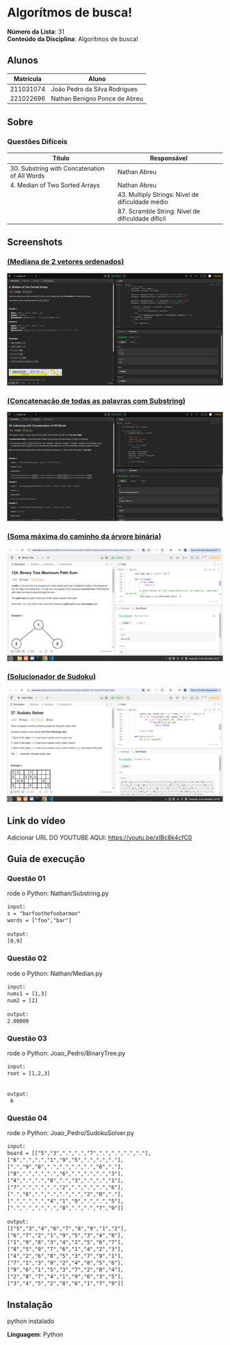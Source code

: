 # Algorítmos de busca!

**Número da Lista**: 31<br>
**Conteúdo da Disciplina**: Algorítmos de busca!<br>

## Alunos
|Matrícula | Aluno |
| -- | -- |
| 211031074 | João Pedro da Silva Rodrigues |
| 221022696 | Nathan Benigno Ponce de Abreu |

## Sobre 

### Questões Difíceis
| Título | Responsável | 
| -- | -- | 
| 30. Substring with Concatenation of All Words | Nathan Abreu | 
| 4. Median of Two Sorted Arrays  | Nathan Abreu | 
|  | 43. Multiply Strings: Nível de dificuldade médio| João Pedro | 
|  | 87. Scramble String: Nível de dificuldade díficil | João Pedro | 


## Screenshots
### [(Mediana de 2 vetores ordenados)](https://leetcode.com/problems/median-of-two-sorted-arrays/)

![(Mediana das Medianas)](/Imagens/Median.png)

### [ (Concatenação de todas as palavras com Substring)](https://leetcode.com/problems/substring-with-concatenation-of-all-words/description/)

![ (Contagem de inversões)](/Imagens/Substring.png)



### [(Soma máxima do caminho da árvore binária)](https://leetcode.com/problems/binary-tree-maximum-path-sum/description/?envType=problem-list-v2&envId=binary-tree)

![(Soma máxima do caminho da árvore binária)](Imagens/BinaryTree.png)

### [(Solucionador de Sudoku)](https://leetcode.com/problems/sudoku-solver/description/?envType=problem-list-v2&envId=hash-table)

![(Solucionador de Sudoku)](Imagens/SudokuSolver.png) 


## Link do vídeo

Adicionar URL DO YOUTUBE AQUI: https://youtu.be/xIBc8k4cfC0


## Guia de execução

### Questão 01

rode o Python: Nathan/Substring.py

```
input: 
s = "barfoothefoobarman"
words = ["foo","bar"]

output: 
[0,9]

```

### Questão 02

rode o Python: Nathan/Median.py

```
input: 
nums1 = [1,3]
num2 = [2]

output:
2.00000

```

### Questão 03

rode o Python: Joao_Pedro/BinaryTree.py

```
input: 
root = [1,2,3]


output:
 6

```

### Questão 04

rode o Python: Joao_Pedro/SudokuSolver.py

```
input: 
board = [["5","3",".",".","7",".",".",".","."],["6",".",".","1","9","5",".",".","."],[".","9","8",".",".",".",".","6","."],["8",".",".",".","6",".",".",".","3"],["4",".",".","8",".","3",".",".","1"],["7",".",".",".","2",".",".",".","6"],[".","6",".",".",".",".","2","8","."],[".",".",".","4","1","9",".",".","5"],[".",".",".",".","8",".",".","7","9"]]

output:
[["5","3","4","6","7","8","9","1","2"],["6","7","2","1","9","5","3","4","8"],["1","9","8","3","4","2","5","6","7"],["8","5","9","7","6","1","4","2","3"],["4","2","6","8","5","3","7","9","1"],["7","1","3","9","2","4","8","5","6"],["9","6","1","5","3","7","2","8","4"],["2","8","7","4","1","9","6","3","5"],["3","4","5","2","8","6","1","7","9"]]

```

## Instalação 
python instalado

**Linguagem**: Python <br>